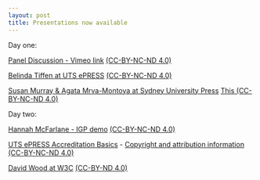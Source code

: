 ```yaml
---
layout: post
title: Presentations now available
---
```


Day one:

[Panel Discussion - Vimeo link](https://vimeo.com/229812407)   [(CC-BY-NC-ND 4.0)](https://creativecommons.org/licenses/by-nc-nd/4.0/)

[Belinda Tiffen at UTS ePRESS](https://github.com/CAULPublishing-x/CAULPublishing-X.github.io/raw/master/ePRESS_presentation_2017-cc-by-nc-nd.pdf)    [(CC-BY-NC-ND 4.0)](https://creativecommons.org/licenses/by-nc-nd/4.0/)

[Susan Murray & Agata Mrva-Montoya at Sydney University Press](https://github.com/CAULPublishing-x/CAULPublishing-X.github.io/raw/master/CAULX2017SydneyUniversityPress-cc-by-nc-nd.pdf)   [This (CC-BY-NC-ND 4.0)](https://creativecommons.org/licenses/by-nc-nd/4.0/)





Day two:

[Hannah McFarlane - IGP demo](https://github.com/CAULPublishing-x/CAULPublishing-X.github.io/raw/master/McFarlane_IGP.pdf)   [(CC-BY-NC-ND 4.0)](https://creativecommons.org/licenses/by-nc-nd/4.0/)

[UTS ePRESS Accreditation Basics](https://github.com/CAULPublishing-x/CAULPublishing-X.github.io/raw/master/UTSePRESS_Accreditation.pdf) - [Copyright and attribution information](https://github.com/CAULPublishing-x/CAULPublishing-X.github.io/raw/master/UTSePRESS_Accreditation_Basics_Copyright.pdf)  [(CC-BY-NC-ND 4.0)](https://creativecommons.org/licenses/by-nc-nd/4.0/)

[David Wood at W3C](https://prototypo.github.io/2017/CAUL-20170712/slides/index.html)    [(CC-BY-ND 4.0)](http://creativecommons.org/licenses/by-nd/4.0/)


